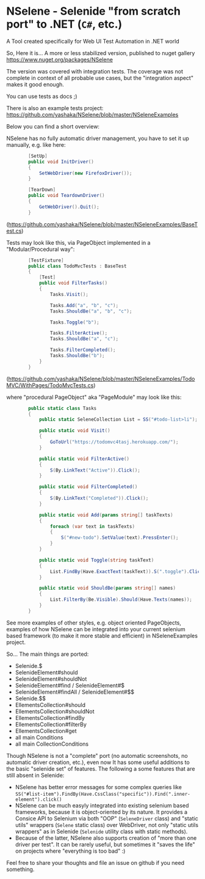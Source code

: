 # NSelene - Selenide "from scratch port" to .NET (`C#`, etc.)
A Tool created specifically for Web UI Test Automation in .NET world

So, Here it is... A more or less stabilized version, published to nuget gallery https://www.nuget.org/packages/NSelene

The version was covered with integration tests. The coverage was not complete in context of all probable use cases, but the "integration aspect" makes it good enough.

You can use tests as docs ;)

There is also an example tests project: https://github.com/yashaka/NSelene/blob/master/NSeleneExamples

Below you can find a short overview:

NSelene has no fully automatic driver management, you have to set it up manually, e.g. like here: 
```csharp
        [SetUp]
        public void InitDriver()
        {
            SetWebDriver(new FirefoxDriver());
        }

        [TearDown]
        public void TeardownDriver()
        {
            GetWebDriver().Quit();
        }
```
(https://github.com/yashaka/NSelene/blob/master/NSeleneExamples/BaseTest.cs)

Tests may look like this, via PageObject implemented in a "Modular/Procedural way":

```csharp
        [TestFixture]
        public class TodoMvcTests : BaseTest
        {
            [Test]
            public void FilterTasks()
            {
                Tasks.Visit();

                Tasks.Add("a", "b", "c");
                Tasks.ShouldBe("a", "b", "c");

                Tasks.Toggle("b"); 

                Tasks.FilterActive();
                Tasks.ShouldBe("a", "c");

                Tasks.FilterCompleted();
                Tasks.ShouldBe("b");
            }
        }
```
(https://github.com/yashaka/NSelene/blob/master/NSeleneExamples/TodoMVC/WithPages/TodoMvcTests.cs)

where "procedural PageObject" aka "PageModule" may look like this:

```csharp
        public static class Tasks
        {
            public static SeleneCollection List = SS("#todo-list>li"); 

            public static void Visit()
            {
                GoToUrl("https://todomvc4tasj.herokuapp.com/");
            }

            public static void FilterActive()
            {
                S(By.LinkText("Active")).Click();
            }

            public static void FilterCompleted()
            {
                S(By.LinkText("Completed")).Click();
            }

            public static void Add(params string[] taskTexts)
            {
                foreach (var text in taskTexts) 
                {
                    S("#new-todo").SetValue(text).PressEnter();
                }
            }

            public static void Toggle(string taskText)
            {
                List.FindBy(Have.ExactText(taskText)).S(".toggle").Click();
            }

            public static void ShouldBe(params string[] names)
            {
                List.FilterBy(Be.Visible).Should(Have.Texts(names));
            }
        }
```

See more examples of other styles, e.g. object oriented PageObjects, examples of how NSelene can be integrated into your current selenium based framework (to make it more stable and efficient) in NSeleneExamples project.

So... 
The main things are ported: 
- Selenide.$
- SelenideElement#should
- SelenideElement#shouldNot
- SelenideElement#find / SelenideElement#$
- SelenideElement#findAll / SelenideElement#$$
- Selenide.$$
- EllementsCollection#should
- EllementsCollection#shouldNot
- EllementsCollection#findBy
- EllementsCollection#filterBy
- EllementsCollection#get
- all main Conditions
- all main CollectionConditions

Though NSelene is not a "complete" port (no automatic screenshots, no automatic driver creation, etc.), even now It has some useful additions to the basic "selenide set" of features. The following a some features that are still absent in Selenide:

- NSelene has better error messages for some complex queries like 
  `SS("#list-item").FindBy(Have.CssClass("specific")).Find(".inner-element").click()`
- NSelene can be much easyly integrated into existing selenium based frameworks, because it is object-oriented by its nature. It provides a Consice API to Selenium via both "OOP" (`SeleneDriver` class) and "static utils" wrappers (`Selene` static class) over WebDriver, not only "static utils wrappers" as in Selenide (`Selenide` utility class with static methods).
- Because of the latter, NSelene also supports creation of "more than one driver per test". It can be rarely useful, but sometimes it "saves the life" on projects where "everything is too bad" :)

Feel free to share your thoughts and file an issue on github if you need something.
